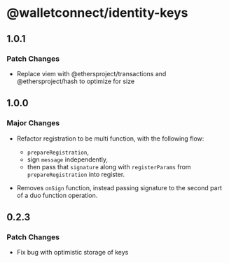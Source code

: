 # @walletconnect/identity-keys

## 1.0.1

### Patch Changes

- Replace viem with @ethersproject/transactions and @ethersproject/hash to optimize for size

## 1.0.0

### Major Changes

- Refactor registration to be multi function, with the following flow:

  - `prepareRegistration`,
  - sign `message` independently,
  - then pass that `signature` along with `registerParams` from `prepareRegistration` into register.

- Removes `onSign` function, instead passing signature to the second part of a duo function operation.

## 0.2.3

### Patch Changes

- Fix bug with optimistic storage of keys
